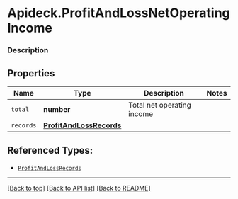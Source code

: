 # Apideck.ProfitAndLossNetOperatingIncome

### Description

## Properties
Name | Type | Description | Notes
------------ | ------------- | ------------- | -------------
`total` | **number** | Total net operating income | 
`records` | [**ProfitAndLossRecords**](ProfitAndLossRecords.md) |  | 





## Referenced Types:

* [`ProfitAndLossRecords`](ProfitAndLossRecords.md)

---

[[Back to top]](#) [[Back to API list]](../../../../README.md#documentation-for-api-endpoints) [[Back to README]](../../../../README.md)


